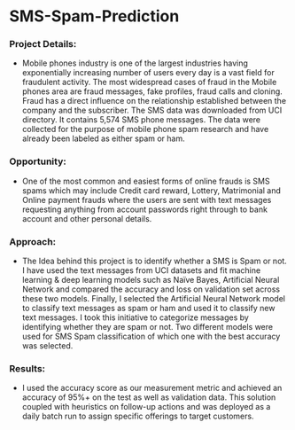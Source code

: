 # SMS-Spam-Prediction
### Project Details:
- Mobile phones industry is one of the largest industries having exponentially increasing number of users every day is a vast field for fraudulent activity. The most widespread cases of fraud in the Mobile phones area are fraud messages, fake profiles, fraud calls and cloning. Fraud has a direct influence on the relationship established between the company and the subscriber. The SMS data was downloaded from UCI directory. It contains 5,574 SMS phone messages. The data were collected for the purpose of mobile phone spam research and have already been labeled as either spam or ham.

### Opportunity:
- One of the most common and easiest forms of online frauds is SMS spams which may include Credit card reward, Lottery, Matrimonial and Online payment frauds where the users are sent with text messages requesting anything from account passwords right through to bank account and other personal details.

### Approach:
- The Idea behind this project is to identify whether a SMS is Spam or not. I have used the text messages from UCI datasets and fit machine learning & deep learning models such as Naïve Bayes, Artificial Neural Network and compared the accuracy and loss on validation set across these two models. Finally, I selected the Artificial Neural Network model to classify text messages as spam or ham and used it to classify new text messages. I took this initiative to categorize messages by identifying whether they are spam or not. Two different models were used for SMS Spam classification of which one with the best accuracy was selected.

### Results:
- I used the accuracy score as our measurement metric and achieved an accuracy of 95%+ on the test as well as validation data. This solution coupled with heuristics on follow-up actions and was deployed as a daily batch run to assign specific offerings to target customers.
